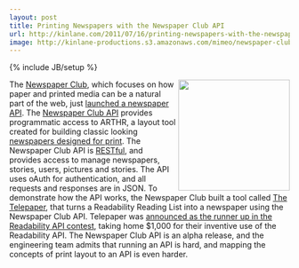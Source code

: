 ```yaml
---
layout: post
title: Printing Newspapers with the Newspaper Club API
url: http://kinlane.com/2011/07/16/printing-newspapers-with-the-newspaper-club-api/
image: http://kinlane-productions.s3.amazonaws.com/mimeo/newspaper-club/newspaper-club-api.png
---
```

{% include JB/setup %}
<p>
     <img class="c1" src="http://kinlane-productions.s3.amazonaws.com/mimeo/newspaper-club/newspaper-club-api.png" alt="" width="200" align="right" /> The <a title="Newspaper Club" href="http://www.newspaperclub.com/">Newspaper Club</a>, which focuses on how paper and printed media can be a natural part of the web, just <a title="launched a newspaper API" href="http://blog.newspaperclub.com/2011/07/15/newspaperclub-api-alpha/">launched a newspaper API</a>. The <a title="Newspaper Club API" href="http://developer.newspaperclub.com/api/v1/">Newspaper Club API</a> provides programmatic access to ARTHR, a layout tool created for building classic looking <a title="newspapers designed for print" href="http://developer.mimeo.com/blog/blog_detail.php?ID=154" target="_blank">newspapers designed for print</a>. The Newspaper Club API is <a title="RESTful" href="http://www.apievangelist.com/ecosystem-building-blocks-detail.php?Building_Block_ID=196">RESTful</a>, and provides access to manage newspapers, stories, users, pictures and stories. The API uses oAuth for authentication, and all requests and responses are in JSON. To demonstrate how the API works, the Newspaper Club built a tool called <a title="The Telepaper" href="http://telepaper.newspaperclub.com/">The Telepaper</a>, that turns a Readability Reading List into a newspaper using the Newspaper Club API. Telepaper was <a title="announced as the runner up in the readability api contests" href="http://blog.readability.com/2011/07/readability-api-contest-the-winners/">announced as the runner up in the Readability API contest</a>, taking home $1,000 for their inventive use of the Readability API. The Newspaper Club API is an alpha release, and the engineering team admits that running an API is hard, and mapping the concepts of print layout to an API is even harder.
</p>